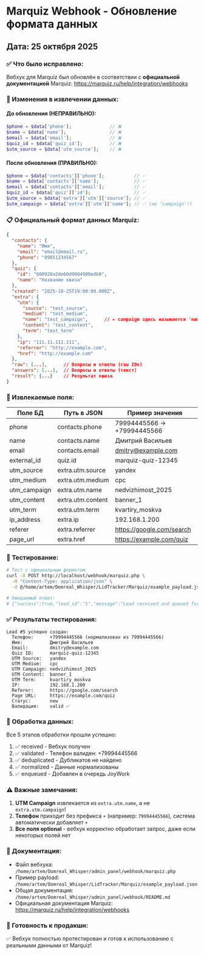# Marquiz Webhook - Обновление формата данных

## Дата: 25 октября 2025

### ✅ Что было исправлено:

Вебхук для Marquiz был обновлён в соответствии с **официальной документацией** Marquiz:
https://marquiz.ru/help/integration/webhooks

### 🔄 Изменения в извлечении данных:

#### До обновления (НЕПРАВИЛЬНО):
```php
$phone = $data['phone'];              // ❌
$name = $data['name'];                // ❌
$email = $data['email'];              // ❌
$quiz_id = $data['quiz_id'];          // ❌
$utm_source = $data['utm_source'];    // ❌
```

#### После обновления (ПРАВИЛЬНО):
```php
$phone = $data['contacts']['phone'];           // ✅
$name = $data['contacts']['name'];             // ✅
$email = $data['contacts']['email'];           // ✅
$quiz_id = $data['quiz']['id'];                // ✅
$utm_source = $data['extra']['utm']['source']; // ✅
$utm_campaign = $data['extra']['utm']['name']; // ✅ (не 'campaign'!)
```

### 📋 Официальный формат данных Marquiz:

```json
{
  "contacts": {
    "name": "Имя",
    "email": "email@email.ru",
    "phone": "89851234567"
  },
  "quiz": {
    "id": "600920a2de60d9004900edb9",
    "name": "Название квиза"
  },
  "created": "2025-10-25T19:00:00.000Z",
  "extra": {
    "utm": {
      "source": "test_source",
      "medium": "test_medium",
      "name": "test_campaign",      // ← campaign здесь называется 'name'!
      "content": "test_content",
      "term": "test_term"
    },
    "ip": "111.11.111.111",
    "referrer": "http://example.com",
    "href": "http://example.com"
  },
  "raw": [...],      // Вопросы и ответы (raw IDs)
  "answers": [...],  // Вопросы и ответы (текст)
  "result": {...}    // Результат квиза
}
```

### 🎯 Извлекаемые поля:

| Поле БД          | Путь в JSON                  | Пример значения           |
|------------------|------------------------------|---------------------------|
| phone            | contacts.phone               | 79994445566 → +79994445566|
| name             | contacts.name                | Дмитрий Васильев          |
| email            | contacts.email               | dmitry@example.com        |
| external_id      | quiz.id                      | marquiz-quiz-12345        |
| utm_source       | extra.utm.source             | yandex                    |
| utm_medium       | extra.utm.medium             | cpc                       |
| utm_campaign     | extra.utm.name               | nedvizhimost_2025         |
| utm_content      | extra.utm.content            | banner_1                  |
| utm_term         | extra.utm.term               | kvartiry_moskva           |
| ip_address       | extra.ip                     | 192.168.1.200             |
| referer          | extra.referrer               | https://google.com/search |
| page_url         | extra.href                   | https://example.com/quiz  |

### 🧪 Тестирование:

```bash
# Тест с официальным форматом
curl -X POST http://localhost/webhook/marquiz.php \
  -H "Content-Type: application/json" \
  -d @/home/artem/Domreal_Whisper/LidTracker/Marquiz/example_payload.json

# Ожидаемый ответ:
# {"success":true,"lead_id":"5","message":"Lead received and queued for processing"}
```

### ✅ Результаты тестирования:

```
Lead #5 успешно создан:
  Телефон:      +79994445566 (нормализован из 79994445566)
  Имя:          Дмитрий Васильев
  Email:        dmitry@example.com
  Quiz ID:      marquiz-quiz-12345
  UTM Source:   yandex
  UTM Medium:   cpc
  UTM Campaign: nedvizhimost_2025
  UTM Content:  banner_1
  UTM Term:     kvartiry_moskva
  IP:           192.168.1.200
  Referer:      https://google.com/search
  Page URL:     https://example.com/quiz
  Статус:       new
  Валидация:    valid ✅
```

### 📝 Обработка данных:

Все 5 этапов обработки прошли успешно:
1. ✅ received - Вебхук получен
2. ✅ validated - Телефон валиден: +79994445566
3. ✅ deduplicated - Дубликатов не найдено
4. ✅ normalized - Данные нормализованы
5. ✅ enqueued - Добавлен в очередь JoyWork

### ⚠️ Важные замечания:

1. **UTM Campaign** извлекается из `extra.utm.name`, а не `extra.utm.campaign`!
2. **Телефон** приходит без префикса `+` (например: `79994445566`), система автоматически добавляет `+`
3. **Все поля optional** - вебхук корректно обработает запрос, даже если некоторых полей нет

### 🔗 Документация:

- Файл вебхука: `/home/artem/Domreal_Whisper/admin_panel/webhook/marquiz.php`
- Пример payload: `/home/artem/Domreal_Whisper/LidTracker/Marquiz/example_payload.json`
- Общая документация: `/home/artem/Domreal_Whisper/admin_panel/webhook/README.md`
- Официальная документация Marquiz: https://marquiz.ru/help/integration/webhooks

### 🚀 Готовность к продакшн:

✅ Вебхук полностью протестирован и готов к использованию с реальными данными от Marquiz!
